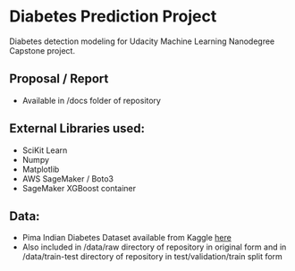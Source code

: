 # Diabetes Prediction Project
Diabetes detection modeling for Udacity Machine Learning Nanodegree Capstone project.

## Proposal / Report
* Available in /docs folder of repository

## External Libraries used:
* SciKit Learn
* Numpy
* Matplotlib
* AWS SageMaker / Boto3
* SageMaker XGBoost container

## Data: 
* Pima Indian Diabetes Dataset available from Kaggle [here](https://www.kaggle.com/uciml/pima-indians-diabetes-database/activity)
* Also included in /data/raw directory of repository in original form and in /data/train-test directory of repository in test/validation/train split form



